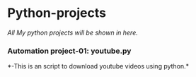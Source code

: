 # Python-projects
*All My python projects will be shown in here.*
<h3> Automation project-01: youtube.py</h3>
*-This is an script to download youtube videos using python.*
